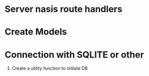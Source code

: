 # Server nasis route handlers

# Create Models

# Connection with SQLITE or other

1. Create a utility function to initiate DB
